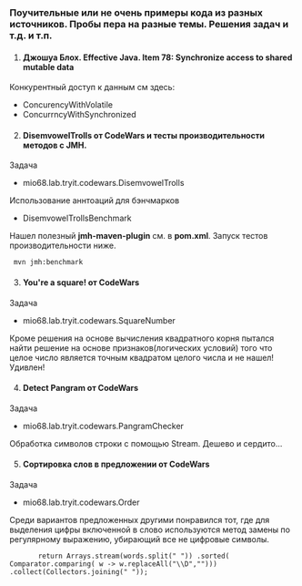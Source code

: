 ### Поучительные или не очень примеры кода из разных источников. Пробы пера на разные темы. Решения задач и т.д. и т.п.

1. #### Джошуа Блох. Effective Java. Item 78: Synchronize access to shared mutable data

Конкурентный доступ к данным см здесь: 
* ConcurencyWithVolatile
* ConcurrncyWithSynchronized

2. #### DisemvowelTrolls от CodeWars и тесты производительности методов с JMH.
   
Задача

* mio68.lab.tryit.codewars.DisemvowelTrolls

Использование аннтоаций для бэнчмарков 

* DisemvowelTrollsBenchmark
       
Нашел полезный **jmh-maven-plugin** см. в **pom.xml**. Запуск тестов производительности ниже.
   
  ` mvn jmh:benchmark`

3. #### You're a square! от CodeWars 

Задача

* mio68.lab.tryit.codewars.SquareNumber

Кроме решения на основе вычисления квадратного корня пытался 
найти решение на основе признаков(логических условий) того что 
целое число является точным квадратом целого числа и не нашел! Удивлен!

4. #### Detect Pangram от CodeWars

Задача

* mio68.lab.tryit.codewars.PangramChecker

Обработка символов строки с помощью Stream. Дешево и сердито...

5. #### Сортировка слов в предложении от CodeWars

Задача

* mio68.lab.tryit.codewars.Order

Среди вариантов предложенных другими понравился тот, где для выделения цифры включенной в 
слово используются метод замены по регулярному выражению, убирающий все не цифровые символы.

`        return Arrays.stream(words.split(" "))
                .sorted( Comparator.comparing( w -> w.replaceAll("\\D","")))
                .collect(Collectors.joining(" "));
`